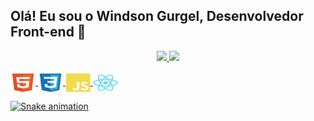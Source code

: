 ## Olá! Eu sou o Windson Gurgel, Desenvolvedor Front-end 👋

<div align="center">
  <a href="https://github.com/wisgu">
  <img height="180em" src="https://github-readme-stats.vercel.app/api?username=wisgu&show_icons=true&theme=dracula&include_all_commits=true&count_private=true"/>
  <img height="180em" src="https://github-readme-stats.vercel.app/api/top-langs/?username=wisgu&layout=compact&langs_count=7&theme=dracula"/>
</div>

<div style="display: inline_block"><br>
  <img align="center" alt="wisgu-HTML" height="30" width="40" src="https://raw.githubusercontent.com/devicons/devicon/master/icons/html5/html5-original.svg">
  <img align="center" alt="wisgu-CSS" height="30" width="40" src="https://raw.githubusercontent.com/devicons/devicon/master/icons/css3/css3-original.svg">
  <img align="center" alt="wisgu-Js" height="30" width="40" src="https://raw.githubusercontent.com/devicons/devicon/master/icons/javascript/javascript-plain.svg">
  <img align="center" alt="wisgu-React" height="30" width="40" src="https://raw.githubusercontent.com/devicons/devicon/master/icons/react/react-original.svg">

![Snake animation](https://github.com/wisgu/wisgu/blob/output/github-contribution-grid-snake.svg)
